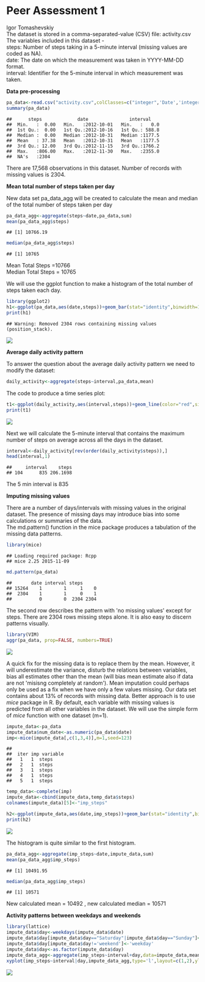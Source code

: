 # Peer Assessment 1
Igor Tomashevskiy  
The dataset is stored in a comma-separated-value (CSV) file: activity.csv
The variables included in this dataset -  
steps: Number of steps taking in a 5-minute interval (missing values are coded as NA).    
date: The date on which the measurement was taken in YYYY-MM-DD format.    
interval: Identifier for the 5-minute interval in which measurement was taken.      

**Data pre-processing**  


```r
pa_data<-read.csv("activity.csv",colClasses=c("integer",'Date','integer'),na.strings="NA")
summary(pa_data)
```

```
##      steps             date               interval     
##  Min.   :  0.00   Min.   :2012-10-01   Min.   :   0.0  
##  1st Qu.:  0.00   1st Qu.:2012-10-16   1st Qu.: 588.8  
##  Median :  0.00   Median :2012-10-31   Median :1177.5  
##  Mean   : 37.38   Mean   :2012-10-31   Mean   :1177.5  
##  3rd Qu.: 12.00   3rd Qu.:2012-11-15   3rd Qu.:1766.2  
##  Max.   :806.00   Max.   :2012-11-30   Max.   :2355.0  
##  NA's   :2304
```
There are 17,568 observations in this dataset. Number of records with missing values is 2304.  

**Mean total number of steps taken per day**  

New data set pa_data_agg will be created to calculate the mean and median of the total number of steps taken per day

```r
pa_data_agg<-aggregate(steps~date,pa_data,sum)
mean(pa_data_agg$steps)
```

```
## [1] 10766.19
```

```r
median(pa_data_agg$steps)
```

```
## [1] 10765
```
Mean Total Steps =10766  
Median Total Steps = 10765  


We will use the ggplot function to make a histogram of the total number of steps taken each day.


```r
library(ggplot2)
h1<-ggplot(pa_data,aes(date,steps))+geom_bar(stat="identity",binwidth=1,color='blue')+labs(title="Histogram of the total number of steps taken each day",x="Date",y="Steps")
print(h1)
```

```
## Warning: Removed 2304 rows containing missing values (position_stack).
```

![](PA1_template_files/figure-html/unnamed-chunk-3-1.png) 

**Average daily activity pattern**  

To answer the question about the average daily activity pattern we need to modify the dataset:  


```r
daily_activity<-aggregate(steps~interval,pa_data,mean)
```
The code to produce a time series plot:  


```r
t1<-ggplot(daily_activity,aes(interval,steps))+geom_line(color="red",size=1)+labs(y="Average Steps")
print(t1)
```

![](PA1_template_files/figure-html/unnamed-chunk-5-1.png) 

Next we will calculate the 5-minute interval that contains the maximum number of steps on average across all the days
in the dataset.  


```r
interval<-daily_activity[rev(order(daily_activity$steps)),]
head(interval,1)
```

```
##     interval    steps
## 104      835 206.1698
```

The 5 min interval is 835 

**Imputing missing values**  

There are a number of days/intervals with missing values in the original dataset. The presence of missing days may introduce bias into some calculations or summaries of the data.  
The md.pattern() function in the mice package produces a tabulation of the missing data patterns.


```r
library(mice)
```

```
## Loading required package: Rcpp
## mice 2.25 2015-11-09
```

```r
md.pattern(pa_data)
```

```
##       date interval steps     
## 15264    1        1     1    0
##  2304    1        1     0    1
##          0        0  2304 2304
```
The second row describes the pattern with 'no missing values' except for steps. There are 2304 rows missing steps alone.
It is also easy to discern patterns visually.

```r
library(VIM)
aggr(pa_data, prop=FALSE, numbers=TRUE)
```

![](PA1_template_files/figure-html/unnamed-chunk-8-1.png) 

A quick fix for the missing data is to replace them by the mean. However, it will underestimate the variance, disturb the relations between variables, bias all estimates other than the mean (will bias mean estimate also if data are not 'misisng completely at random'). Mean imputation could perhaps only be used as a fix when we have only a few values missing. Our data set contains about 13% of records with missing data.
Better approach is to use *mice* package in R. By default, each variable with missing values is predicted from all other variables in the dataset. We will use the simple form of *mice* function with one dataset (m=1).  


```r
impute_data<-pa_data
impute_data$num_date<-as.numeric(pa_data$date)
imp<-mice(impute_data[,c(1,3,4)],m=1,seed=123)
```

```
## 
##  iter imp variable
##   1   1  steps
##   2   1  steps
##   3   1  steps
##   4   1  steps
##   5   1  steps
```

```r
temp_data<-complete(imp)
impute_data<-cbind(impute_data,temp_data$steps)
colnames(impute_data)[5]<-"imp_steps"
```

```r
h2<-ggplot(impute_data,aes(date,imp_steps))+geom_bar(stat="identity",binwidth=1,color='blue')+labs(title="Histogram of the total number of steps taken each day",x="Date",y="Steps")
print(h2)
```

![](PA1_template_files/figure-html/unnamed-chunk-10-1.png) 

The histogram is quite similar to the first histogram.  



```r
pa_data_agg<-aggregate(imp_steps~date,impute_data,sum)
mean(pa_data_agg$imp_steps)
```

```
## [1] 10491.95
```

```r
median(pa_data_agg$imp_steps)
```

```
## [1] 10571
```

New calculated mean = 10492   , new calculated median = 10571  

**Activity patterns between weekdays and weekends**  

```r
library(lattice)
impute_data$day<-weekdays(impute_data$date)
impute_data$day[impute_data$day=="Saturday"|impute_data$day=="Sunday"]<-'weekend'
impute_data$day[impute_data$day!='weekend']<-'weekday'
impute_data$day<-as.factor(impute_data$day)
impute_data_agg<-aggregate(imp_steps~interval+day,data=impute_data,mean)
xyplot(imp_steps~interval|day,impute_data_agg,type='l',layout=c(1,2),ylab="steps")
```

![](PA1_template_files/figure-html/unnamed-chunk-12-1.png) 





